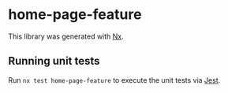# home-page-feature

This library was generated with [Nx](https://nx.dev).

## Running unit tests

Run `nx test home-page-feature` to execute the unit tests via [Jest](https://jestjs.io).
